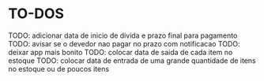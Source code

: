 # TO-DOS

TODO: adicionar data de inicio de divida e prazo final para pagamento
TODO: avisar se o devedor nao pagar no prazo com notificacao
TODO: deixar app mais bonito
TODO: colocar data de saida de cada item no estoque
TODO: colocar data de entrada de uma grande quantidade de itens no estoque ou de poucos itens
